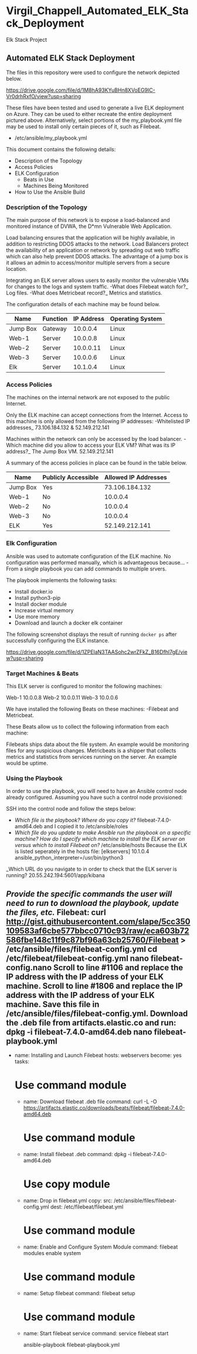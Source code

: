 # Virgil_Chappell_Automated_ELK_Stack_Deployment
 Elk Stack Project
## Automated ELK Stack Deployment

The files in this repository were used to configure the network depicted below.  

https://drive.google.com/file/d/1M8hA93KYuBHn8XVoEG9IC-Vr0drhRxfO/view?usp=sharing

These files have been tested and used to generate a live ELK deployment on Azure. They can be used to either recreate the entire deployment pictured above. Alternatively, select portions of the my_playbook.yml file may be used to install only certain pieces of it, such as Filebeat.

  - /etc/ansible/my_playbook.yml 

This document contains the following details:
- Description of the Topology
- Access Policies
- ELK Configuration
  - Beats in Use
  - Machines Being Monitored
- How to Use the Ansible Build


### Description of the Topology

The main purpose of this network is to expose a load-balanced and monitored instance of DVWA, the D*mn Vulnerable Web Application.

Load balancing ensures that the application will be highly available, in addition to restricting DDOS attacks to the network.
Load Balancers protect the availability of an application or network by spreading out web traffic which can also help prevent DDOS attacks. The advantage of a jump box is it allows an admin to access/monitor multiple servers from a secure location.

Integrating an ELK server allows users to easily monitor the vulnerable VMs for changes to the logs and system traffic.
-What does Filebeat watch for?_ Log files.
-What does Metricbeat record?_ Metrics and statistics.

The configuration details of each machine may be found below.

| Name     | Function | IP Address | Operating System |
|----------|----------|------------|------------------|
| Jump Box | Gateway  | 10.0.0.4   | Linux            |
| Web-1    | Server   | 10.0.0.8   | Linux            |
| Web-2    | Server   | 10.0.0.11  | Linux            |
| Web-3    | Server   | 10.0.0.6   | Linux            |
| Elk      | Server   | 10.1.0.4   | Linux            |

### Access Policies

The machines on the internal network are not exposed to the public Internet. 

Only the ELK machine can accept connections from the Internet. Access to this machine is only allowed from the following IP addresses:
-Whitelisted IP addresses_ 73.106.184.132 & 52.149.212.141

Machines within the network can only be accessed by the load balancer.
-Which machine did you allow to access your ELK VM? What was its IP address?_ The Jump Box VM. 52.149.212.141 

A summary of the access policies in place can be found in the table below.

| Name     | Publicly Accessible | Allowed IP Addresses |
|----------|---------------------|----------------------|
| Jump Box | Yes                 | 73.106.184.132       |
| Web-1    | No                  | 10.0.0.4             |
| Web-2    | No                  | 10.0.0.4             |
| Web-3    | No                  | 10.0.0.4             |
| ELK      | Yes                 | 52.149.212.141       |

### Elk Configuration

Ansible was used to automate configuration of the ELK machine. No configuration was performed manually, which is advantageous because...
-From a single playbook you can add commands to multiple srvers.

The playbook implements the following tasks:
- Install docker.io
- Install python3-pip
- Install docker module
- Increase virtual memory
- Use more memory
- Download and launch a docker elk container

The following screenshot displays the result of running `docker ps` after successfully configuring the ELK instance.

https://drive.google.com/file/d/1ZPElaN3TAASohc2wrZFkZ_B16Dfhl7gE/view?usp=sharing    


### Target Machines & Beats
This ELK server is configured to monitor the following machines:

Web-1 10.0.0.8
Web-2 10.0.0.11
Web-3 10.0.0.6

We have installed the following Beats on these machines:
-Filebeat and Metricbeat.

These Beats allow us to collect the following information from each machine:

Filebeats ships data about the file system. An example would be monitoring files for any suspicious changes. 
Metricbeats is a shipper that collects metrics and statistics from services running on the server. An example would be uptime.

### Using the Playbook
In order to use the playbook, you will need to have an Ansible control node already configured. Assuming you have such a control node provisioned: 

SSH into the control node and follow the steps below:
- _Which file is the playbook? Where do you copy it?_ filebeat-7.4.0-amd64.deb and I copied it to /etc/ansible/roles
- _Which file do you update to make Ansible run the playbook on a specific machine? How do I specify which machine to install the ELK server on versus which to install Filebeat on?_ /etc/ansible/hosts Because the ELK is listed seperately in the hosts file: 
[elkservers]
10.1.0.4 ansible_python_interpreter=/usr/bin/python3

_Which URL do you navigate to in order to check that the ELK server is running? 20.55.242.194:5601/app/kibana

_Provide the specific commands the user will need to run to download the playbook, update the files, etc._
Filebeat:
curl http://gist.githubusercontent.com/slape/5cc350109583af6cbe577bbcc0710c93/raw/eca603b72586fbe148c11f9c87bf96a63cb25760/Filebeat > /etc/ansible/files/filebeat-config.yml
cd /etc/filebeat/filebeat-config.yml
nano filebeat-config.nano
Scroll to line #1106 and replace the IP address with the IP address of your ELK machine.
Scroll to line #1806 and replace the IP address with the IP address of your ELK machine.
Save this file in  /etc/ansible/files/filebeat-config.yml.
Download the .deb file from artifacts.elastic.co and run:
dpkg -i filebeat-7.4.0-amd64.deb
nano filebeat-playbook.yml
---
- name: Installing and Launch Filebeat
  hosts: webservers
  become: yes
  tasks:
    # Use command module
  - name: Download filebeat .deb file
    command: curl -L -O https://artifacts.elastic.co/downloads/beats/filebeat/filebeat-7.4.0-amd64.deb
    # Use command module
  - name: Install filebeat .deb
    command: dpkg -i filebeat-7.4.0-amd64.deb
    # Use copy module
  - name: Drop in filebeat.yml
    copy:
      src: /etc/ansible/files/filebeat-config.yml
      dest: /etc/filebeat/filebeat.yml
    # Use command module
  - name: Enable and Configure System Module
    command: filebeat modules enable system
    # Use command module
  - name: Setup filebeat
    command: filebeat setup
    # Use command module
  - name: Start filebeat service
    command: service filebeat start

    ansible-playbook filebeat-playbook.yml
